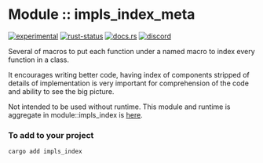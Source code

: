 <!-- {{# generate.module_header{} #}} -->

# Module :: impls_index_meta
<!--{ generate.module_header.start() }-->
 [![experimental](https://raster.shields.io/static/v1?label=&message=experimental&color=orange)](https://github.com/emersion/stability-badges#experimental) [![rust-status](https://github.com/Wandalen/wTools/actions/workflows/module_impls_index_meta_push.yml/badge.svg)](https://github.com/Wandalen/wTools/actions/workflows/module_impls_index_meta_push.yml) [![docs.rs](https://img.shields.io/docsrs/impls_index_meta?color=e3e8f0&logo=docs.rs)](https://docs.rs/impls_index_meta) [![discord](https://img.shields.io/discord/872391416519737405?color=eee&logo=discord&logoColor=eee&label=ask)](https://discord.gg/m3YfbXpUUY)
<!--{ generate.module_header.end }-->

Several of macros to put each function under a named macro to index every function in a class.

It encourages writing better code, having index of components stripped of details of implementation is very important for comprehension of the code and ability to see the big picture.

Not intended to be used without runtime. This module and runtime is aggregate in module::impls_index is [here](https://github.com/Wandalen/wTools/tree/master/module/core/impls_index).

### To add to your project

```sh
cargo add impls_index
```
